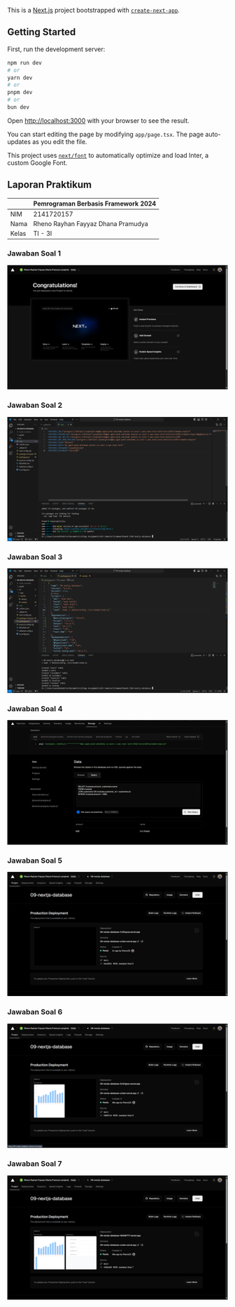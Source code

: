 This is a [Next.js](https://nextjs.org/) project bootstrapped with [`create-next-app`](https://github.com/vercel/next.js/tree/canary/packages/create-next-app).

## Getting Started

First, run the development server:

```bash
npm run dev
# or
yarn dev
# or
pnpm dev
# or
bun dev
```

Open [http://localhost:3000](http://localhost:3000) with your browser to see the result.

You can start editing the page by modifying `app/page.tsx`. The page auto-updates as you edit the file.

This project uses [`next/font`](https://nextjs.org/docs/basic-features/font-optimization) to automatically optimize and load Inter, a custom Google Font.

## Laporan Praktikum

|  | Pemrograman Berbasis Framework 2024 |
|--|--|
| NIM |  2141720157|
| Nama |  Rheno Rayhan Fayyaz Dhana Pramudya |
| Kelas | TI - 3I |


### Jawaban Soal 1
![Screenshot](assets/1.png)

### Jawaban Soal 2
![Screenshot](assets/2.png)

### Jawaban Soal 3
![Screenshot](assets/3.png)

### Jawaban Soal 4
![Screenshot](assets/4.png)

### Jawaban Soal 5
![Screenshot](assets/5.png)

### Jawaban Soal 6
![Screenshot](assets/6.png)

### Jawaban Soal 7
![Screenshot](assets/7.png)